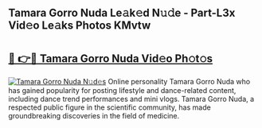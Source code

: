 ## Tamara Gorro Nuda Le𝚊k𝚎d N𝚞𝚍e - Part-L3x Vid𝚎o Le𝚊ks Photos KMvtw

# <h2><a href="http://fbehi5.evod.top/?m=Tamara+Gorro+Nuda">🔗 👉🔴 Tamara Gorro Nuda Vid𝚎o Ph𝚘t𝚘s</a></h2>

[![Tamara Gorro Nuda N𝚞d𝚎s](https://i.imgur.com/8V9OHl7.gif)](http://fbehi5.evod.top/?m=Tamara+Gorro+Nuda)
Online personality Tamara Gorro Nuda who has gained popularity for posting lifestyle and dance-related content, including dance trend performances and mini vlogs. Tamara Gorro Nuda, a respected public figure in the scientific community, has made groundbreaking discoveries in the field of medicine. 
